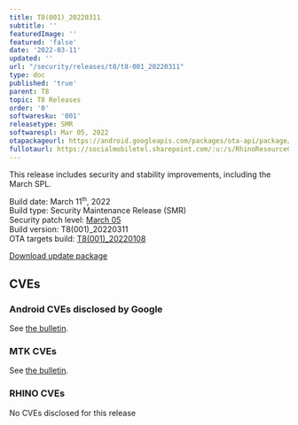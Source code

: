 ```yaml
---
title: T8(001)_20220311
subtitle: ''
featuredImage: ''
featured: 'false'
date: '2022-03-11'
updated: ''
url: "/security/releases/t8/t8-001_20220311"
type: doc
published: 'true'
parent: T8
topic: T8 Releases
order: '0'
softwaresku: '001'
releasetype: SMR
softwarespl: Mar 05, 2022
otapackageurl: https://android.googleapis.com/packages/ota-api/package/fbfd0c8adaa89a3a557cb36c9d5a8ff58405dcd6.zip
fullotaurl: https://socialmobiletel.sharepoint.com/:u:/s/RhinoResourceCentre/ES_vxKcgoI5JqTiRingvsAUBsV8HjaDh5GJNxhhEbowsZw?e=QEYOQh
---
```


This release includes security and stability improvements, including the March SPL.

Build date: March 11<sup><small>th</small></sup>, 2022  
Build type: Security Maintenance Release (SMR)  
Security patch level: [March 05](https://source.android.com/security/bulletin/2022-03-01)  
Build version: T8(001)_20220311  
OTA targets build: [T8(001)_20220108](/security/releases/t8/t8-001_20220108)

<i class="far fa-cloud-download-alt"></i> [Download update package](https://android.googleapis.com/packages/ota-api/package/fbfd0c8adaa89a3a557cb36c9d5a8ff58405dcd6.zip)

## CVEs
### Android CVEs disclosed by Google

See [the bulletin](https://source.android.com/security/bulletin/2022-03-01).

### MTK CVEs

See [the bulletin](https://source.android.com/security/bulletin/2022-03-01#mediatek-components-05).

### RHINO CVEs
No CVEs disclosed for this release
